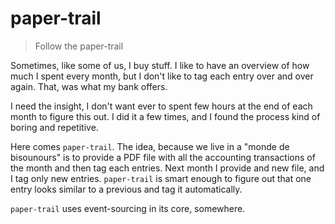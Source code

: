 # paper-trail

> Follow the paper-trail

Sometimes, like some of us, I buy stuff.
I like to have an overview of how much I spent every month, but I don't like to tag each entry over and over again. That, was what my bank offers.

I need the insight, I don't want ever to spent few hours at the end of each month to figure this out.
I did it a few times, and I found the process kind of boring and repetitive.

Here comes `paper-trail`.
The idea, because we live in a "monde de bisounours" is to provide a PDF file with all the accounting transactions of the month and then tag each entries.
Next month I provide and new file, and I tag only new entries.
`paper-trail` is smart enough to figure out that one entry looks similar to a previous and tag it automatically.

`paper-trail` uses event-sourcing in its core, somewhere.
